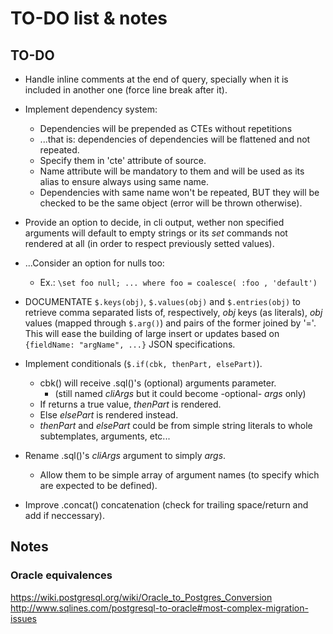TO-DO list & notes
==================

TO-DO
-----

  * Handle inline comments at the end of query, specially when it is included
    in another one (force line break after it).

  * Implement dependency system:
    - Dependencies will be prepended as CTEs without repetitions
    - ...that is: dependencies of dependencies will be flattened and not repeated.
    - Specify them in 'cte' attribute of source.
    - Name attribute will be mandatory to them and will be used as its alias to
      ensure always using same name.
    - Dependencies with same name won't be repeated, BUT they will be checked
      to be the same object (error will be thrown otherwise).

  * Provide an option to decide, in cli output, wether non specified arguments
    will default to empty strings or its *set* commands not rendered at all (in
    order to respect previously setted values).

  * ...Consider an option for nulls too:
    - Ex.: `\set foo null; ... where foo = coalesce( :foo , 'default')`

  * DOCUMENTATE `$.keys(obj)`, `$.values(obj)` and `$.entries(obj)` to retrieve
    comma separated lists of, respectively, *obj* keys (as literals), *obj*
    values (mapped through `$.arg()`) and pairs of the former joined by '='.
    This will ease the building of large insert or updates based on
    `{fieldName: "argName", ...}` JSON specifications.

  * Implement conditionals (`$.if(cbk, thenPart, elsePart)`).
    - cbk() will receive .sql()'s (optional) arguments parameter.
      - (still named *cliArgs* but it could become -optional- *args* only)
    - If returns a true value, *thenPart* is rendered.
    - Else *elsePart* is rendered instead.
    - *thenPart* and *elsePart* could be from simple string literals to whole
      subtemplates, arguments, etc...

  * Rename .sql()'s *cliArgs* argument to simply *args*.
    - Allow them to be simple array of argument names (to specify which are
      expected to be defined).

  * Improve .concat() concatenation (check for trailing space/return and add if
    neccessary).


Notes
-----

### Oracle equivalences

https://wiki.postgresql.org/wiki/Oracle_to_Postgres_Conversion
http://www.sqlines.com/postgresql-to-oracle#most-complex-migration-issues

